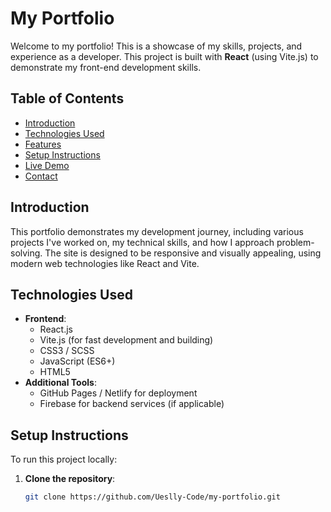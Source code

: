 # My Portfolio

Welcome to my portfolio! This is a showcase of my skills, projects, and experience as a developer. This project is built with **React** (using Vite.js) to demonstrate my front-end development skills.

## Table of Contents
- [Introduction](#introduction)
- [Technologies Used](#technologies-used)
- [Features](#features)
- [Setup Instructions](#setup-instructions)
- [Live Demo](https://portfolioaniket010.netlify.app/)
- [Contact](#contact)

## Introduction

This portfolio demonstrates my development journey, including various projects I've worked on, my technical skills, and how I approach problem-solving. The site is designed to be responsive and visually appealing, using modern web technologies like React and Vite.

## Technologies Used
- **Frontend**: 
  - React.js
  - Vite.js (for fast development and building)
  - CSS3 / SCSS
  - JavaScript (ES6+)
  - HTML5
- **Additional Tools**:
  - GitHub Pages / Netlify for deployment
  - Firebase for backend services (if applicable)
  

## Setup Instructions

To run this project locally:

1. **Clone the repository**:
   ```bash
   git clone https://github.com/Ueslly-Code/my-portfolio.git
